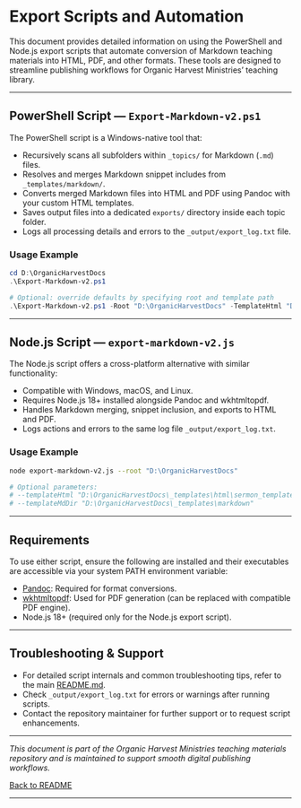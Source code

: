 # Export Scripts and Automation

This document provides detailed information on using the PowerShell and Node.js export scripts that automate conversion of Markdown teaching materials into HTML, PDF, and other formats. These tools are designed to streamline publishing workflows for Organic Harvest Ministries’ teaching library.

***

## PowerShell Script — `Export-Markdown-v2.ps1`

The PowerShell script is a Windows-native tool that:

- Recursively scans all subfolders within `_topics/` for Markdown (`.md`) files.
- Resolves and merges Markdown snippet includes from `_templates/markdown/`.
- Converts merged Markdown files into HTML and PDF using Pandoc with your custom HTML templates.
- Saves output files into a dedicated `exports/` directory inside each topic folder.
- Logs all processing details and errors to the `_output/export_log.txt` file.

### Usage Example

```powershell
cd D:\OrganicHarvestDocs
.\Export-Markdown-v2.ps1

# Optional: override defaults by specifying root and template path
.\Export-Markdown-v2.ps1 -Root "D:\OrganicHarvestDocs" -TemplateHtml "D:\OrganicHarvestDocs\_templates\html\handout_template.html"
```

***

## Node.js Script — `export-markdown-v2.js`

The Node.js script offers a cross-platform alternative with similar functionality:

- Compatible with Windows, macOS, and Linux.
- Requires Node.js 18+ installed alongside Pandoc and wkhtmltopdf.
- Handles Markdown merging, snippet inclusion, and exports to HTML and PDF.
- Logs actions and errors to the same log file `_output/export_log.txt`.

### Usage Example

```bash
node export-markdown-v2.js --root "D:\OrganicHarvestDocs"

# Optional parameters:
# --templateHtml "D:\OrganicHarvestDocs\_templates\html\sermon_template.html"
# --templateMdDir "D:\OrganicHarvestDocs\_templates\markdown"
```

***

## Requirements

To use either script, ensure the following are installed and their executables are accessible via your system PATH environment variable:

- [Pandoc](https://pandoc.org/installing.html): Required for format conversions.
- [wkhtmltopdf](https://wkhtmltopdf.org/): Used for PDF generation (can be replaced with compatible PDF engine).
- Node.js 18+ (required only for the Node.js export script).

***

## Troubleshooting & Support

- For detailed script internals and common troubleshooting tips, refer to the main [README.md](../README.md).
- Check `_output/export_log.txt` for errors or warnings after running scripts.
- Contact the repository maintainer for further support or to request script enhancements.

***

*This document is part of the Organic Harvest Ministries teaching materials repository and is maintained to support smooth digital publishing workflows.*

[Back to README](../README.md)

***